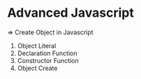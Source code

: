 # Advanced Javascript

=> Create Object in Javascript
1. Object Literal
2. Declaration Function
3. Constructor Function
4. Object Create